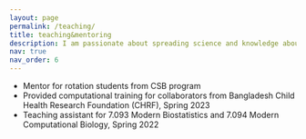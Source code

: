 ```yaml
---
layout: page
permalink: /teaching/
title: teaching&mentoring
description: I am passionate about spreading science and knowledge about my research and mentoring younger students and scientists
nav: true
nav_order: 6
---
```


- Mentor for rotation students from CSB program 
- Provided computational training for collaborators from Bangladesh Child Health Research Foundation (CHRF), Spring 2023
- Teaching assistant for 7.093 Modern Biostatistics and 7.094 Modern Computational Biology, Spring 2022
